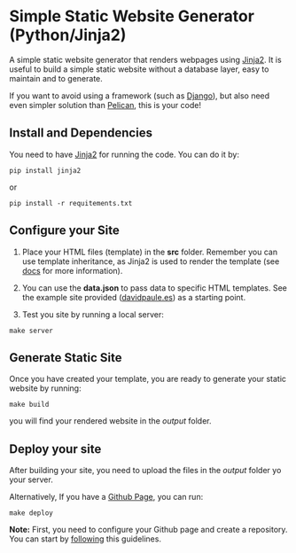 # Simple Static Website Generator (Python/Jinja2)
A simple static website generator that renders webpages using [Jinja2](http://jinja.pocoo.org/docs/2.10/). It is useful to build a simple static website without a database layer, easy to maintain and to generate.

If you want to avoid using a framework (such as [Django](https://www.djangoproject.com/)), but also need even simpler solution than [Pelican](https://blog.getpelican.com/), this is your code!

## Install and Dependencies
You need to have [Jinja2](http://jinja.pocoo.org/docs/2.10/) for running the code. You can do it by:

```
pip install jinja2
```
or

```
pip install -r requitements.txt
```

## Configure your Site

1. Place your HTML files (template) in the **src** folder. Remember you can use template inheritance, as Jinja2 is used to render the template (see [docs](http://jinja.pocoo.org/docs/2.10/templates/#template-inheritance) for more information).

2. You can use the **data.json** to pass data to specific HTML templates. See the example site provided ([davidpaule.es](http://davidpaule.es/)) as a starting point.

3. Test you site by running a local server:

```
make server
```

## Generate Static Site
Once you have created your template, you are ready to generate your static website by running:
```
make build
```
you will find your rendered website in the *output* folder.

## Deploy your site
After building your site, you need to upload the files in the *output* folder yo your server.

Alternatively, If you have a [Github Page](https://pages.github.com/), you can run:
```
make deploy
```
**Note:** First, you need to configure your Github page and create a repository. You can start by [following](https://guides.github.com/features/pages/) this guidelines.
